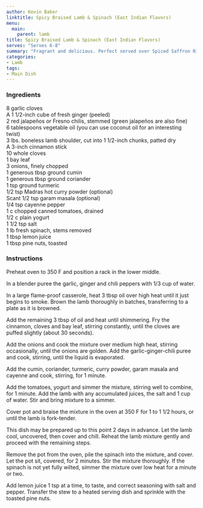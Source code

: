 ```yaml
---
author: Kevin Baker
linktitle: Spicy Braised Lamb & Spinach (East Indian Flavors)
menu:
  main:
    parent: lamb
title: Spicy Braised Lamb & Spinach (East Indian Flavors)
serves: "Serves 6-8"
summary: "Fragrant and delicious. Perfect served over Spiced Saffron Rice."
categories:
- Lamb
tags:
- Main Dish
---
```

### Ingredients

<div class="ingredient-list">

8 garlic cloves  
A 1 1/2-inch cube of fresh ginger (peeled)  
2 red jalapeños or Fresno chilis, stemmed (green jalapeños are also fine)  
6 tablespoons vegetable oil (you can use coconut oil for an interesting twist)  
3 lbs. boneless lamb shoulder, cut into 1 1/2-inch chunks, patted dry  
A 3-inch cinnamon stick  
10 whole cloves  
1 bay leaf  
3 onions, finely chopped  
1 generous tbsp ground cumin  
1 generous tbsp ground coriander  
1 tsp ground turmeric  
1/2 tsp Madras hot curry powder (optional)  
Scant 1/2 tsp garam masala (optional)  
1/4 tsp cayenne pepper  
1 c chopped canned tomatoes, drained  
1/2 c plain yogurt  
1 1/2 tsp salt  
1 lb fresh spinach, stems removed  
1 tbsp lemon juice  
1 tbsp pine nuts, toasted  

</div>

### Instructions
Preheat oven to 350 F and position a rack in the lower middle. 

In a blender puree the garlic, ginger and chili peppers with 1/3 cup of water.

In a large flame-proof casserole, heat 3 tbsp oil over high heat until it just begins to smoke. Brown the lamb thoroughly in batches, transferring to a plate as it is browned.

Add the remaining 3 tbsp of oil and heat until shimmering. Fry the cinnamon, cloves and bay leaf, stirring constantly, until the cloves are puffed slightly (about 30 seconds).

Add the onions and cook the mixture over medium high heat, stirring occasionally, until the onions are golden.  Add the garlic-ginger-chili puree and cook, stirring, until the liquid is evaporated.

Add the cumin, coriander, turmeric, curry powder, garam masala and cayenne and cook, stirring, for 1 minute.

Add the tomatoes, yogurt and simmer the mixture, stirring well to combine, for 1 minute. Add the lamb with any accumulated juices, the salt and 1 cup of water. Stir and bring mixture to a simmer.

Cover pot and braise the mixture in the oven at 350 F for 1 to 1 1/2 hours, or until the lamb is fork-tender.

This dish may be prepared up to this point 2 days in advance. Let the lamb cool, uncovered, then cover and chill. Reheat the lamb mixture gently and proceed with the remaining steps.

Remove the pot from the oven, pile the spinach into the mixture, and cover.  Let the pot sit, covered, for 2 minutes.  Stir the mixture thoroughly. If the spinach is not yet fully wilted, simmer the mixture over low heat for a minute or two. 

Add lemon juice 1 tsp at a time, to taste, and correct seasoning with salt and pepper. Transfer the stew to a heated serving dish and sprinkle with the toasted pine nuts.